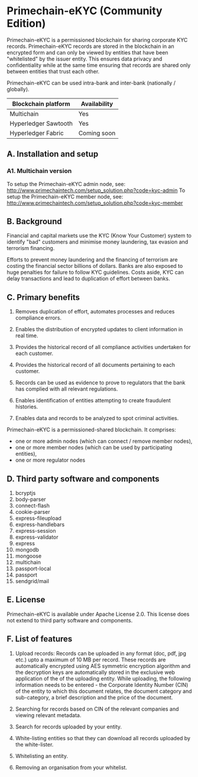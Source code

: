 # Primechain-eKYC (Community Edition)

Primechain-eKYC is a permissioned blockchain for sharing corporate KYC records. Primechain-eKYC records are stored in the blockchain in an encrypted form and can only be viewed by entities that have been "whitelisted" by the issuer entity. This ensures data privacy and confidentiality while at the same time ensuring that records are shared only between entities that trust each other. 

Primechain-eKYC can be used intra-bank and inter-bank (nationally / globally).

| Blockchain platform  | Availability |
| ------------- | ------------- |
| Multichain | Yes |
| Hyperledger Sawtooth | Yes  |
| Hyperledger Fabric | Coming soon |

## A. Installation and setup

### A1. Multichain version

To setup the Primechain-eKYC admin node, see: http://www.primechaintech.com/setup_solution.php?code=kyc-admin
To setup the Primechain-eKYC member node, see: http://www.primechaintech.com/setup_solution.php?code=kyc-member

## B. Background

Financial and capital markets use the KYC (Know Your Customer) system to identify "bad" customers and minimise money laundering, tax evasion and terrorism financing. 

Efforts to prevent money laundering and the financing of terrorism are costing the financial sector billions of dollars. Banks are also exposed to huge penalties for failure to follow KYC guidelines. Costs aside, KYC can delay transactions and lead to duplication of effort between banks.

## C. Primary benefits

1. Removes duplication of effort, automates processes and reduces compliance errors.

2. Enables the distribution of encrypted updates to client information in real time.

3. Provides the historical record of all compliance activities undertaken for each customer.

4. Provides the historical record of all documents pertaining to each customer.

5. Records can be used as evidence to prove to regulators that the bank has complied with all relevant regulations.

6. Enables identification of entities attempting to create fraudulent histories.

7. Enables data and records to be analyzed to spot criminal activities.

Primechain-eKYC is a permissioned-shared blockchain. It comprises:
-	one or more admin nodes (which can connect / remove member nodes),
-	one or more member nodes (which can be used by participating entities),
-	one or more regulator nodes

## D. Third party software and components
1. bcryptjs
2. body-parser
3. connect-flash
4. cookie-parser
5. express-fileupload
6. express-handlebars
7. express-session
8. express-validator
9. express
10. mongodb
11. mongoose
12. multichain
13. passport-local
14. passport
15. sendgrid/mail

## E. License
Primechain-eKYC is available under Apache License 2.0. This license does not extend to third party software and components.

## F. List of features

1. Upload records: Records can be uploaded in any format (doc, pdf, jpg etc.) upto a maximum of 10 MB per record. These records are automatically encrypted using AES symmetric encryption algorithm and the decryption keys are automatically stored in the exclusive web application of the of the uploading entity. While uploading, the following information needs to be entered - the Corporate Identity Number (CIN) of the entity to which this document relates, the document category and sub-category, a brief description and the price of the document. 

2. Searching for records based on CIN of the relevant companies and viewing relevant metadata. 

3. Search for records uploaded by your entity.

4. White-listing entities so that they can download all records uploaded by the white-lister. 

5. Whitelisting an entity. 

6. Removing an organisation from your whitelist.
